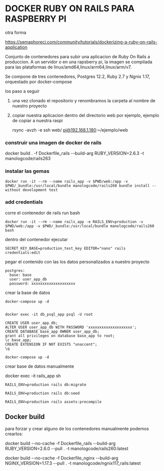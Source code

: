 # DOCKER RUBY ON RAILS PARA RASPBERRY PI

otra forma

https://semaphoreci.com/community/tutorials/dockerizing-a-ruby-on-rails-application



Conjunto de contenedores para subir una aplicacion de Ruby On Rails a produccion. A un servidor o en una rapsberry pi, la imagen se compilada para las plataformas de linux/amd64,linux/arm64,linux/arm/v7.

Se compone de tres contenedores, Postgres 12.2, Ruby 2.7 y Ngnix 1.17, orquestado por docker-compose

los paso a seguir

1. una vez clonado el repositorio y renombramos la carpeta al nombre de nuestro proyecto

2. copiar nuestra aplicacion dentro del directorio web por ejemplo, ejemplo de copiar a nuestra raspi

    rsync -avzh -e ssh web/ pi@192.168.1.180:~/ejemplo/web


### construir una imagen de docker de rails

docker build . -f Dockerfile_rails --build-arg RUBY_VERSION=2.6.3 -t manologcode/rails263



### instalar las gemas

```
docker run -it --rm --name rails_app -v $PWD/web:/app -v $PWD/_bundle:/usr/local/bundle manologcode/rails260 bundle install --without development test

```

### add credentials

corre el contenedor de rails run bash

```
docker run -it --rm --name rails_app -e RAILS_ENV=production -v $PWD/web:/app -v $PWD/_bundle:/usr/local/bundle manologcode/rails260 bash

```

dentro del contenedor ejecutar 

```
SECRET_KEY_BASE=production_test_key EDITOR="nano" rails credentials:edit
```

pegar el contenido con las los datos personalizados a nuestro proyecto

```
postgres:
  base: base
  user: user_app_db
  password: xxxxxxxxxxxxxxxxxxxx

```

crear la base de datos

```
docker-compose up -d


docker exec -it db_psql_app psql -U root

CREATE USER user_app_db;
ALTER USER user_app_db WITH PASSWORD 'xxxxxxxxxxxxxxxxxxxx';
CREATE DATABASE base_app OWNER user_app_db;
grant all privileges on database base_app to root;
\c base_app;
CREATE EXTENSION IF NOT EXISTS "unaccent";
\q

```

    docker-compose up -d


crear base de datos manualmente


docker exec -it rails_app sh

```
RAILS_ENV=production rails db:migrate

RAILS_ENV=production rails db:seed

RAILS_ENV=production rails assets:precompile

```

## Docker build

para forzar y crear alguno de los contenedores manualmente podemos crearlos:

docker build --no-cache -f Dockerfile_rails --build-arg RUBY_VERSION=2.6.0  --pull . -t manologcode/rails260:latest

docker build --no-cache -f Dockerfile_nginx --build-arg NGINX_VERSION=1.17.3  --pull . -t manologcode/ngnix117_rails:latest


